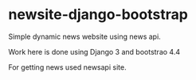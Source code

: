 # newsite-django-bootstrap
Simple dynamic news website using news api.

Work here is done using Django 3 and bootstrao 4.4

For getting news used newsapi site.
